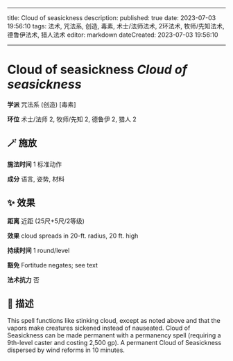 
---
title: Cloud of seasickness
description: 
published: true
date: 2023-07-03 19:56:10
tags: 法术, 咒法系, 创造, 毒素, 术士/法师法术, 2环法术, 牧师/先知法术, 德鲁伊法术, 猎人法术
editor: markdown
dateCreated: 2023-07-03 19:56:10

---

# **Cloud of seasickness** *Cloud of seasickness*

**学派** 咒法系 (创造) \[毒素\] 

**环位** 术士/法师 2, 牧师/先知 2, 德鲁伊 2, 猎人 2

## 🪄 施放

**施法时间** 1 标准动作

**成分** 语言, 姿势, 材料

## ✨ 效果  

**距离** 近距 (25尺+5尺/2等级) 

**效果** cloud spreads in 20-ft. radius, 20 ft. high 

**持续时间** 1 round/level 

**豁免** Fortitude negates; see text

**法术抗力** 否

## 📖 描述

This spell functions like stinking cloud, except as noted above and that the vapors make creatures sickened instead of nauseated.  Cloud of Seasickness can be made permanent with a permanency spell (requiring a 9th-level caster and costing 2,500 gp). A permanent Cloud of Seasickness dispersed by wind reforms in 10 minutes.
    
